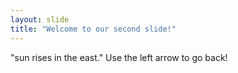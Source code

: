 ```yaml
---
layout: slide
title: "Welcome to our second slide!"
---
```

"sun rises in the east."
Use the left arrow to go back!
